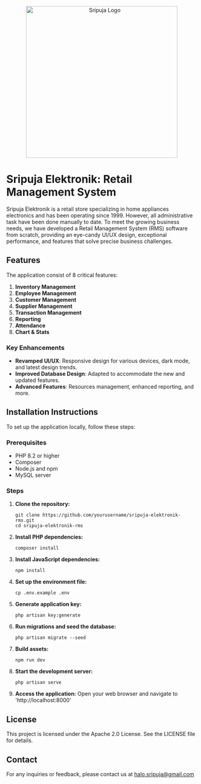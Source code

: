 <p align="center"><img src="https://raw.githubusercontent.com/bryanfks-dev/Sripuja-Elektronik-RMS/master/public/images/logo_dark.svg" width="400" alt="Sripuja Logo"></p>

# Sripuja Elektronik: Retail Management System

Sripuja Elektronik is a retail store specializing in home appliances electronics and has been operating since 1999. However, all administrative task have been done manually to date. To meet the growing business needs, we have developed a Retail Management System (RMS) software from scratch, providing an eye-candy UI/UX design, exceptional performance, and features that solve precise business challenges.

## Features

The application consist of 8 critical features:
1. **Inventory Management**
2. **Employee Management**
3. **Customer Management**
4. **Supplier Management**
5. **Transaction Management**
6. **Reporting**
7. **Attendance**
8. **Chart & Stats**

### Key Enhancements
- **Revamped UI/UX**: Responsive design for various devices, dark mode, and latest design trends.
- **Improved Database Design**: Adapted to accommodate the new and updated features.
- **Advanced Features**: Resources management, enhanced reporting, and more.

## Installation Instructions

To set up the application locally, follow these steps:

### Prerequisites
- PHP 8.2 or higher
- Composer
- Node.js and npm
- MySQL server

### Steps

1. **Clone the repository:**
   ```
   git clone https://github.com/yourusername/sripuja-elektronik-rms.git
   cd sripuja-elektronik-rms
   ```

2. **Install PHP dependencies:**
    ```
    composer install
    ```

3. **Install JavaScript dependencies:**
    ```
    npm install
    ```

4. **Set up the environment file:**
    ```
    cp .env.example .env
    ```

5. **Generate application key:**
    ```
    php artisan key:generate
    ```

6. **Run migrations and seed the database:**
    ```
    php artisan migrate --seed
    ```

7. **Build assets:**
    ```
    npm run dev
    ```

8. **Start the development server:**
    ```
    php artisan serve
    ```
9. **Access the application:**
Open your web browser and navigate to 'http://localhost:8000'

## License
This project is licensed under the Apache 2.0 License. See the LICENSE file for details.

## Contact
For any inquiries or feedback, please contact us at halo.sripuja@gmail.com
